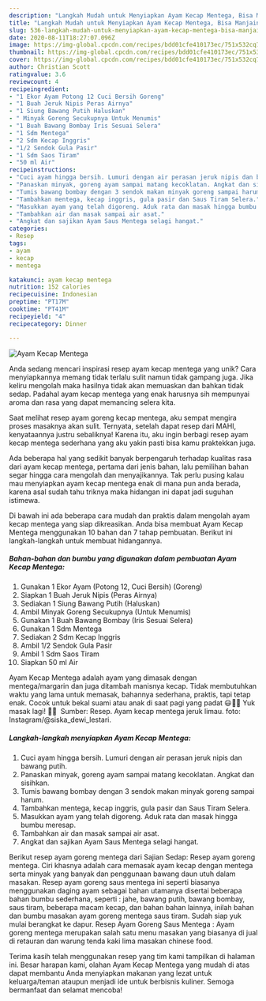 ```yaml
---
description: "Langkah Mudah untuk Menyiapkan Ayam Kecap Mentega, Bisa Manjain Lidah"
title: "Langkah Mudah untuk Menyiapkan Ayam Kecap Mentega, Bisa Manjain Lidah"
slug: 536-langkah-mudah-untuk-menyiapkan-ayam-kecap-mentega-bisa-manjain-lidah
date: 2020-08-11T18:27:07.096Z
image: https://img-global.cpcdn.com/recipes/bdd01cfe410173ec/751x532cq70/ayam-kecap-mentega-foto-resep-utama.jpg
thumbnail: https://img-global.cpcdn.com/recipes/bdd01cfe410173ec/751x532cq70/ayam-kecap-mentega-foto-resep-utama.jpg
cover: https://img-global.cpcdn.com/recipes/bdd01cfe410173ec/751x532cq70/ayam-kecap-mentega-foto-resep-utama.jpg
author: Christian Scott
ratingvalue: 3.6
reviewcount: 4
recipeingredient:
- "1 Ekor Ayam Potong 12 Cuci Bersih Goreng"
- "1 Buah Jeruk Nipis Peras Airnya"
- "1 Siung Bawang Putih Haluskan"
- " Minyak Goreng Secukupnya Untuk Menumis"
- "1 Buah Bawang Bombay Iris Sesuai Selera"
- "1 Sdm Mentega"
- "2 Sdm Kecap Inggris"
- "1/2 Sendok Gula Pasir"
- "1 Sdm Saos Tiram"
- "50 ml Air"
recipeinstructions:
- "Cuci ayam hingga bersih. Lumuri dengan air perasan jeruk nipis dan bawang putih."
- "Panaskan minyak, goreng ayam sampai matang kecoklatan. Angkat dan sisihkan."
- "Tumis bawang bombay dengan 3 sendok makan minyak goreng sampai harum."
- "Tambahkan mentega, kecap inggris, gula pasir dan Saus Tiram Selera."
- "Masukkan ayam yang telah digoreng. Aduk rata dan masak hingga bumbu meresap."
- "Tambahkan air dan masak sampai air asat."
- "Angkat dan sajikan Ayam Saus Mentega selagi hangat."
categories:
- Resep
tags:
- ayam
- kecap
- mentega

katakunci: ayam kecap mentega 
nutrition: 152 calories
recipecuisine: Indonesian
preptime: "PT17M"
cooktime: "PT41M"
recipeyield: "4"
recipecategory: Dinner

---
```



![Ayam Kecap Mentega](https://img-global.cpcdn.com/recipes/bdd01cfe410173ec/751x532cq70/ayam-kecap-mentega-foto-resep-utama.jpg)

Anda sedang mencari inspirasi resep ayam kecap mentega yang unik? Cara menyiapkannya memang tidak terlalu sulit namun tidak gampang juga. Jika keliru mengolah maka hasilnya tidak akan memuaskan dan bahkan tidak sedap. Padahal ayam kecap mentega yang enak harusnya sih mempunyai aroma dan rasa yang dapat memancing selera kita.

Saat melihat resep ayam goreng kecap mentega, aku sempat mengira proses masaknya akan sulit. Ternyata, setelah dapat resep dari MAHI, kenyataannya justru sebaliknya! Karena itu, aku ingin berbagi resep ayam kecap mentega sederhana yang aku yakin pasti bisa kamu praktekkan juga.

Ada beberapa hal yang sedikit banyak berpengaruh terhadap kualitas rasa dari ayam kecap mentega, pertama dari jenis bahan, lalu pemilihan bahan segar hingga cara mengolah dan menyajikannya. Tak perlu pusing kalau mau menyiapkan ayam kecap mentega enak di mana pun anda berada, karena asal sudah tahu triknya maka hidangan ini dapat jadi suguhan istimewa.


Di bawah ini ada beberapa cara mudah dan praktis dalam mengolah ayam kecap mentega yang siap dikreasikan. Anda bisa membuat Ayam Kecap Mentega menggunakan 10 bahan dan 7 tahap pembuatan. Berikut ini langkah-langkah untuk membuat hidangannya.

<!--inarticleads1-->

##### Bahan-bahan dan bumbu yang digunakan dalam pembuatan Ayam Kecap Mentega:

1. Gunakan 1 Ekor Ayam (Potong 12, Cuci Bersih) (Goreng)
1. Siapkan 1 Buah Jeruk Nipis (Peras Airnya)
1. Sediakan 1 Siung Bawang Putih (Haluskan)
1. Ambil  Minyak Goreng Secukupnya (Untuk Menumis)
1. Gunakan 1 Buah Bawang Bombay (Iris Sesuai Selera)
1. Gunakan 1 Sdm Mentega
1. Sediakan 2 Sdm Kecap Inggris
1. Ambil 1/2 Sendok Gula Pasir
1. Ambil 1 Sdm Saos Tiram
1. Siapkan 50 ml Air


Ayam Kecap Mentega adalah ayam yang dimasak dengan mentega/margarin dan juga ditambah manisnya kecap. Tidak membutuhkan waktu yang lama untuk memasak, bahannya sederhana, praktis, tapi tetap enak. Cocok untuk bekal suami atau anak di saat pagi yang padat 😃👍🏻 Yuk masak lagi! 👩‍🍳 ️ Sumber: Resep. Ayam kecap mentega jeruk limau. foto: Instagram/@siska_dewi_lestari. 

<!--inarticleads2-->

##### Langkah-langkah menyiapkan Ayam Kecap Mentega:

1. Cuci ayam hingga bersih. Lumuri dengan air perasan jeruk nipis dan bawang putih.
1. Panaskan minyak, goreng ayam sampai matang kecoklatan. Angkat dan sisihkan.
1. Tumis bawang bombay dengan 3 sendok makan minyak goreng sampai harum.
1. Tambahkan mentega, kecap inggris, gula pasir dan Saus Tiram Selera.
1. Masukkan ayam yang telah digoreng. Aduk rata dan masak hingga bumbu meresap.
1. Tambahkan air dan masak sampai air asat.
1. Angkat dan sajikan Ayam Saus Mentega selagi hangat.


Berikut resep ayam goreng mentega dari Sajian Sedap: Resep ayam goreng mentega. Ciri khasnya adalah cara memasak ayam kecap dengan mentega serta minyak yang banyak dan penggunaan bawang daun utuh dalam masakan. Resep ayam goreng saus mentega ini seperti biasanya menggunakan daging ayam sebagai bahan utamanya disertai beberapa bahan bumbu sederhana, seperti : jahe, bawang putih, bawang bombay, saus tiram, beberapa macam kecap, dan bahan bahan lainnya, inilah bahan dan bumbu masakan ayam goreng mentega saus tiram. Sudah siap yuk mulai berangkat ke dapur. Resep Ayam Goreng Saus Mentega : Ayam goreng mentega merupakan salah satu menu masakan yang biasanya di jual di retauran dan warung tenda kaki lima masakan chinese food. 

Terima kasih telah menggunakan resep yang tim kami tampilkan di halaman ini. Besar harapan kami, olahan Ayam Kecap Mentega yang mudah di atas dapat membantu Anda menyiapkan makanan yang lezat untuk keluarga/teman ataupun menjadi ide untuk berbisnis kuliner. Semoga bermanfaat dan selamat mencoba!
